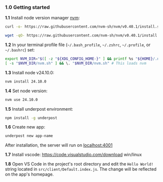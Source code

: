### 1.0 Getting started

**1.1** Install node version manager <a target='_top' href='https://github.com/nvm-sh/nvm'>nvm</a>:

```bash
curl -o- https://raw.githubusercontent.com/nvm-sh/nvm/v0.40.1/install.sh | bash
```

```bash
wget -qO- https://raw.githubusercontent.com/nvm-sh/nvm/v0.40.1/install.sh | bash
```

**1.2** In your terminal profile file (`~/.bash_profile`, `~/.zshrc`, `~/.profile`, or `~/.bashrc`) set:

```bash
export NVM_DIR="$([ -z "${XDG_CONFIG_HOME-}" ] && printf %s "${HOME}/.nvm" || printf %s "${XDG_CONFIG_HOME}/nvm")"
[ -s "$NVM_DIR/nvm.sh" ] && \. "$NVM_DIR/nvm.sh" # This loads nvm
```

**1.3** Install node v24.10.0:

```bash
nvm install 24.10.0
```

**1.4** Set node version:

```bash
nvm use 24.10.0
```

**1.5** Install underpost environment:

```bash
npm install -g underpost
```

**1.6** Create new app:

```bash
underpost new app-name
```

After installation, the server will run on <a target='_top' href='http://localhost:4001'>localhost:4001</a>

**1.7** Install vscode: <a target='_top' href='https://code.visualstudio.com/download'>https://code.visualstudio.com/download</a> win/linux

**1.8** Open VS Code in the project's root directory and edit the `Hello World!` string located in `src/client/Default.index.js`. The change will be reflected on the app's homepage.
